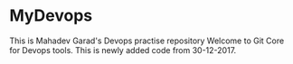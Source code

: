 # MyDevops
This is Mahadev Garad's Devops practise repository
Welcome to Git Core for Devops tools.
This is newly added code from 30-12-2017. 
